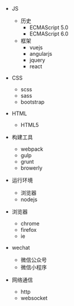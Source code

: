 - JS
    - 历史
        - ECMAScript 5.0
        - ECMAScript 6.0
    - 框架
        - vuejs
        - angularjs
        - jquery
        - react
- CSS
    - scss
    - sass
    - bootstrap

- HTML
  - HTML5

- 构建工具
  - webpack
  - gulp
  - grunt
  - browerly

- 运行环境
  - 浏览器
  - nodejs

- 浏览器
  - chrome
  - firefox
  - ie

- wechat
  - 微信公众号
  - 微信小程序

- 网络通信
  - http
  - websocket
